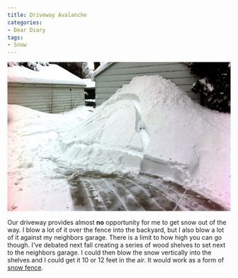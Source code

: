 ```yaml
---
title: Driveway Avalanche
categories:
- Dear Diary
tags:
- Snow
---
```


![](/assets/posts/2011/Photo16.jpg)
  



Our driveway provides almost **no** opportunity for me to get snow out of the way. I blow a lot of it over the fence into the backyard, but I also blow a lot of it against my neighbors garage. There is a limit to how high you can go though.
I've debated next fall creating a series of wood shelves to set next to the neighbors garage. I could then blow the snow vertically into the shelves and I could get it 10 or 12 feet in the air. It would work as a form of [snow fence](http://en.wikipedia.org/wiki/Snow_fence).
